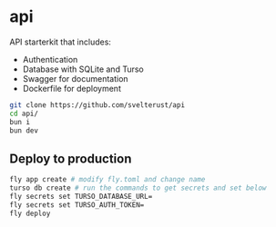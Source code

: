 # api

API starterkit that includes:

- Authentication
- Database with SQLite and Turso
- Swagger for documentation
- Dockerfile for deployment

```sh
git clone https://github.com/svelterust/api
cd api/
bun i
bun dev
```

## Deploy to production

```sh
fly app create # modify fly.toml and change name
turso db create # run the commands to get secrets and set below
fly secrets set TURSO_DATABASE_URL=
fly secrets set TURSO_AUTH_TOKEN=
fly deploy
```
